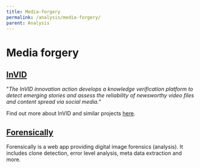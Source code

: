 ```yaml
---
title: Media-forgery
permalink: /analysis/media-forgery/
parent: Analysis
---
```


# Media forgery

## [InVID](https://www.invid-project.eu/)

"_The InVID innovation action develops a knowledge verification platform to detect emerging stories and assess the reliability of newsworthy video files and content spread via social media._"

Find out more about InVID and similar projects [here](https://desinfo.quaidorsay.fr/encyclopedia/community#7-invid).

## [Forensically](https://29a.ch/photo-forensics/#forensic-magnifier)

Forensically is a web app providing digital image forensics (analysis). It includes clone detection, error level analysis, meta data extraction and more.
